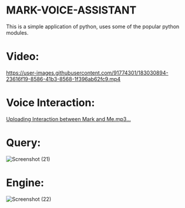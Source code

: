 # MARK-VOICE-ASSISTANT
This is a simple application of python, uses some of the popular python modules.
# Video:
https://user-images.githubusercontent.com/91774301/183030894-23616f19-8586-41b3-8568-1f396ab62fc9.mp4

# Voice Interaction:
[Uploading Interaction between Mark and Me.mp3…]()

# Query:
![Screenshot (21)](https://user-images.githubusercontent.com/91774301/163676780-ad608615-2f2c-4b59-9ff9-16553bb4f4f9.png)

# Engine:
![Screenshot (22)](https://user-images.githubusercontent.com/91774301/163676794-bfda79a7-1c3e-4627-b9d3-6db89ad1617d.png)
